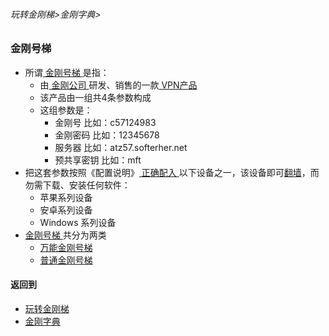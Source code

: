 ###### 玩转金刚梯>金刚字典>

### 金刚号梯

- 所谓[ 金刚号梯 ]()是指：
  - 由[ 金刚公司 ]()研发、销售的一款[ VPN产品 ]()
  - 该产品由一组共4条参数构成
  - 这组参数是：
    - 金刚号     比如：c57124983
    - 金刚密码   比如：12345678
    - 服务器     比如：atz57.softerher.net
    - 预共享密钥  比如：mft
- 把这套参数按照《配置说明》[ 正确配入 ]()以下设备之一，该设备即可[翻墙]()，而勿需下载、安装任何软件：
  - 苹果系列设备
  - 安卓系列设备
  - Windows 系列设备
- [ 金刚号梯 ]()共分为两类
  - [ 万能金刚号梯 ]()
  - [ 普通金刚号梯 ]()


#### 返回到
- [玩转金刚梯](https://github.com/a2zitpro/web/blob/master/LadderFree/main.md)
- [金刚字典](https://github.com/a2zitpro/web/blob/master/LadderFree/kkDictionary/kkDictionary.md)


